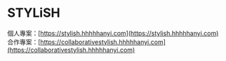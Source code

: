 # STYLiSH

個人專案：[https://stylish.hhhhhanyi.com](https://stylish.hhhhhanyi.com)<br>
合作專案：[https://collaborativestylish.hhhhhanyi.com](https://collaborativestylish.hhhhhanyi.com)

